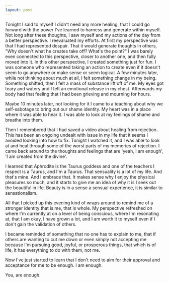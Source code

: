 ```yaml
---
layout: post
---
```


Tonight I said to myself I didn't need any more healing, that I could go forward with the power I've learned to harness and generate within myself.
Not long after these thoughts, I saw myself and my actions of the day from a better perspective. I reevaluated my efforts.
At first my perspective was that I had represented despair. That it would generate thoughts in others, "Why doesn't what he creates take off? What's the point?"
I was barely even connected to this perspective, closer to another one, and then fully moved into it.
In this other perspective, I created something just for fun. I was someone who represented taking an action to create even if it doesn't seem to go anywhere or make sense or seem logical.
A few minutes later, while not thinking about much at all, I felt something change in my being. Something shifted, then I felt a mass of substance lift off of me. My eyes got teary and watery and I felt an emotional release in my chest. Afterwards my body had that feeling that I had been grieving and mourning for hours.

Maybe 10 minutes later, not looking for it I came to a teaching about why we self-sabotage to bring out our shame identity. My heart was in a place where it was able to hear it. I was able to look at my feelings of shame and breathe into them.

Then I remembered that I had saved a video about healing from rejection. This has been an ongoing undealt with issue in my life that it seems I avoided looking into how to fix.
Tonight I watched it, and I was able to look at and heal through some of the worst parts of my memories of rejection. I came back around to the thoughts and feelings that are 'yeah, I am enough', 'I am created from the divine'.

I learned that Aphrodite is the Taurus goddess and one of the teachers I respect is a Taurus, and I'm a Taurus. That sensuality is a lot of my life. And that's mine. And I embrace that. It makes sense why I enjoy the physical pleasures so much, and it starts to give me an idea of why it is I seek out the beautiful in life. Beauty is in a sense a sensual experience, it is similar to sensationalism.

All that I picked up this evening kind of wraps around to remind me of a stronger identity that is me, that is whole. My perspective refreshed on where I'm currently at on a level of being conscious, where I'm resonating at, that I am okay, I have grown a lot, and I am worth it to myself even if I don't gain the validation of others.

I became reminded of something that no one has to explain to me, that if others are wanting to cut me down or even simply not accepting me because I'm pursuing good, joyful, or prosperous things, that which is of life, it has everything to do with them, not me.

Now I've just started to learn that I don't need to aim for their approval and
acceptance for me to be enough. I am enough.

You, are enough.  
